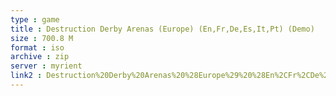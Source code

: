 ```yaml
---
type : game
title : Destruction Derby Arenas (Europe) (En,Fr,De,Es,It,Pt) (Demo)
size : 700.8 M
format : iso
archive : zip
server : myrient
link2 : Destruction%20Derby%20Arenas%20%28Europe%29%20%28En%2CFr%2CDe%2CEs%2CIt%2CPt%29%20%28Demo%29
---
```

